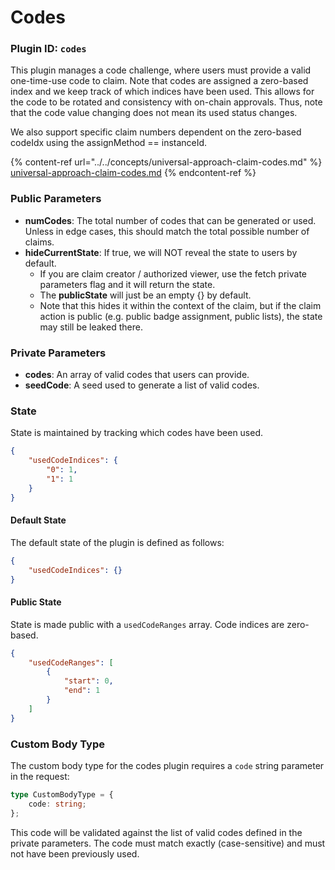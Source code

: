 # Codes

### Plugin ID: `codes`

This plugin manages a code challenge, where users must provide a valid one-time-use code to claim. Note that codes are assigned a zero-based index and we keep track of which indices have been used. This allows for the code to be rotated and consistency with on-chain approvals. Thus, note that the code value changing does not mean its used status changes.

We also support specific claim numbers dependent on the zero-based codeIdx using the assignMethod == instanceId.

{% content-ref url="../../concepts/universal-approach-claim-codes.md" %}
[universal-approach-claim-codes.md](../../concepts/universal-approach-claim-codes.md)
{% endcontent-ref %}

### Public Parameters

* **numCodes**: The total number of codes that can be generated or used. Unless in edge cases, this should match the total possible number of claims.
* **hideCurrentState**: If true, we will NOT reveal the state to users by default.
  * If you are claim creator / authorized viewer, use the fetch private parameters flag and it will return the state.
  * The **publicState** will just be an empty {} by default.
  * Note that this hides it within the context of the claim, but if the claim action is public (e.g. public badge assignment, public lists), the state may still be leaked there.

### Private Parameters

* **codes**: An array of valid codes that users can provide.
* **seedCode**: A seed used to generate a list of valid codes.

### State

State is maintained by tracking which codes have been used.

```json
{
    "usedCodeIndices": {
        "0": 1,
        "1": 1
    }
}
```

#### Default State

The default state of the plugin is defined as follows:

```json
{
    "usedCodeIndices": {}
}
```

#### Public State

State is made public with a `usedCodeRanges` array. Code indices are zero-based.

```json
{
    "usedCodeRanges": [
        {
            "start": 0,
            "end": 1
        }
    ]
}
```

### Custom Body Type

The custom body type for the codes plugin requires a `code` string parameter in the request:

```typescript
type CustomBodyType = {
    code: string;
};
```

This code will be validated against the list of valid codes defined in the private parameters. The code must match exactly (case-sensitive) and must not have been previously used.
